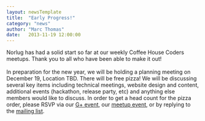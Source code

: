 ```yaml
---
layout: newsTemplate
title:  "Early Progress!"
category: "news"
author: "Marc Thomas"
date:   2013-11-19 12:00:00
---
```

Norlug has had a solid start so far at our weekly Coffee House Coders meetups. Thank you to all who have been able to make it out!
<br></br>
In preparation for the new year, we will be holding a planning meeting on December 19, Location TBD. There will be free pizza! We will be discussing several key items including technical meetings, website design and content, additional events (hackathon, release party, etc) and anything else members would like to discuss. In order to get a head count for the pizza order, please RSVP via our <a href="https://plus.google.com/u/0/events/c85d8g1h8fcdbi1k6k805u07gr0?authkey=CM6NkP2x-K2E8gE" target="_blank">G+ event</a>, our <a href="http://www.meetup.com/NORLUG/events/151517302/" target="_blank">meetup event</a>, or by replying to the <a href="https://groups.google.com/forum/#!topic/norlug/368FD6bu9co" target="_blank">mailing list</a>.
